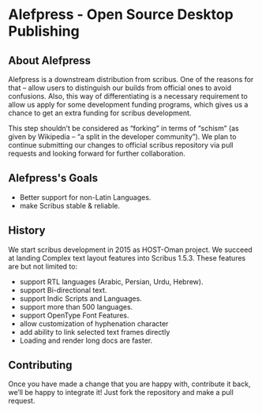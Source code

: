 Alefpress - Open Source Desktop Publishing 
==============================

## About Alefpress
Alefpress is a downstream distribution from scribus.  One of the reasons for that – allow users to distinguish our builds from official ones to avoid confusions. Also, this way of differentiating is a necessary requirement to allow us apply for some development funding programs, which gives us a chance to get an extra funding for scribus development.

This step shouldn’t be considered as “forking” in terms of “schism” (as given by Wikipedia  – “a split in the developer community”). We plan to continue submitting our changes to official scribus repository via pull requests and looking forward for further collaboration.

## Alefpress's Goals
- Better support for non-Latin Languages.
- make Scribus stable & reliable.

## History
We start scribus development in 2015 as HOST-Oman project. We succeed at landing Complex text layout features into Scribus 1.5.3. These features are but not limited to:
- support RTL languages (Arabic, Persian, Urdu, Hebrew).
- support Bi-directional text.
- support Indic Scripts and Languages.
- support more than 500 languages.
- support OpenType Font Features.
- allow customization of hyphenation character
- add ability to link selected text frames directly 
- Loading and render long docs are faster.


## Contributing
Once you have made a change that you are happy with, contribute it back, we’ll be happy to integrate it! Just fork the repository and make a pull request.
